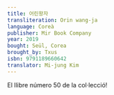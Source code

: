 ```yaml
---
title: 어린왕자
transliteration: Orin wang-ja
language: Coreà
publisher: Mir Book Company
year: 2019
bought: Seül, Corea
brought_by: Txus
isbn: 9791189660642
translator: Mi-jung Kim
---
```


El llibre número 50 de la col·lecció!